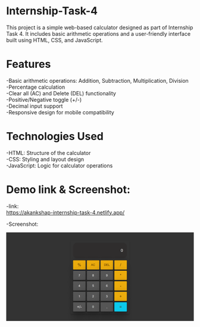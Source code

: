 # Internship-Task-4

This project is a simple web-based calculator designed as part of Internship Task 4. It includes basic arithmetic operations and a user-friendly interface built using HTML, CSS, and JavaScript.

# Features

-Basic arithmetic operations: Addition, Subtraction, Multiplication, Division
<br>
-Percentage calculation
<br>
-Clear all (AC) and Delete (DEL) functionality
<br>
-Positive/Negative toggle (+/-)
<br>
-Decimal input support
<br>
-Responsive design for mobile compatibility

# Technologies Used

-HTML: Structure of the calculator
<br>
-CSS: Styling and layout design
<br>
-JavaScript: Logic for calculator operations

# Demo link & Screenshot:

-link:<br>
https://akankshap-internship-task-4.netlify.app/
<br>

-Screenshot:<br>

![alt text](image.png)
